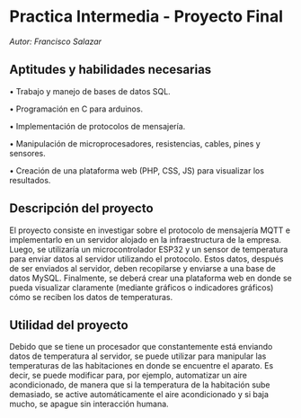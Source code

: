 # Practica Intermedia - Proyecto Final
*Autor: Francisco Salazar*

## Aptitudes y habilidades necesarias
• Trabajo y manejo de bases de datos SQL.

• Programación en C para arduinos.

• Implementación de protocolos de mensajería.

• Manipulación de microprocesadores, resistencias, cables, pines y sensores.

• Creación de una plataforma web (PHP, CSS, JS) para visualizar los resultados.


## Descripción del proyecto
El proyecto consiste en investigar sobre el protocolo de mensajería MQTT e implementarlo en un servidor alojado en la infraestructura de la empresa. Luego, se utilizaría un microcontrolador ESP32 y un sensor de temperatura para enviar datos al servidor utilizando el protocolo. Estos datos, después de ser enviados al servidor, deben recopilarse y enviarse a una base de datos MySQL. Finalmente, se deberá crear una plataforma web en donde se pueda visualizar claramente (mediante gráficos o indicadores gráficos) cómo se reciben los datos de temperaturas.

## Utilidad del proyecto
Debido que se tiene un procesador que constantemente está enviando datos de temperatura al servidor, se puede utilizar para manipular las temperaturas de las habitaciones en donde se encuentre el aparato. Es decir, se puede modificar para, por ejemplo, automatizar un aire acondicionado, de manera que si la temperatura de la habitación sube demasiado, se active automáticamente el aire acondicionado y si baja mucho, se apague sin interacción humana.
